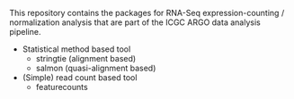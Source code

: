 This repository contains the packages for RNA-Seq expression-counting / normalization analysis that are part of the ICGC ARGO data analysis pipeline.
 
- Statistical method based tool 
    - stringtie (alignment based)
    - salmon (quasi-alignment based)
- (Simple) read count based tool
    - featurecounts
